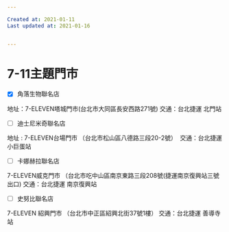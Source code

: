 ```yaml
---

Created at: 2021-01-11
Last updated at: 2021-01-16


---
```


# 7-11主題門市


* [x] 角落生物聯名店 

地址：7-ELEVEN塔城門市(台北市大同區長安西路271號)
交通：台北捷運 北門站

* [ ] 迪士尼米奇聯名店 

地址 : 7-ELEVEN台場門市 （台北市松山區八德路三段20-2號） 
交通：台北捷運 小巨蛋站

* [ ] 卡娜赫拉聯名店

7-ELEVEN威克門市
（台北市吃中山區南京東路三段208號(捷運南京復興站三號出口)
交通：台北捷運 南京復興站

* [ ] 史努比聯名店

7-ELEVEN 紹興門市
（台北市中正區紹興北街37號1樓）
交通：台北捷運 善導寺站

